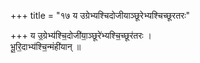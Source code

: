 +++
title = "१७ य उग्रेभ्यश्चिदोजीयाञ्छूरेभ्यश्चिच्छूरतरः"

+++
य उ॒ग्रेभ्य॑श्चि॒दोजी॑या॒ञ्छूरे॑भ्यश्चि॒च्छूर॑तरः ।  
भू॒रि॒दाभ्य॑श्चि॒न्मंही॑यान् ॥